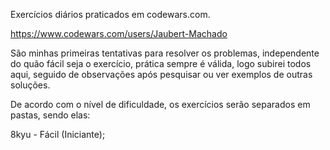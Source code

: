 Exercícios diários praticados em codewars.com.

https://www.codewars.com/users/Jaubert-Machado

São minhas primeiras tentativas para resolver os problemas, independente do quão fácil seja o exercício, prática sempre é válida, logo subirei todos aqui, seguido de observações após pesquisar ou ver exemplos de outras soluções.

De acordo com o nível de dificuldade, os exercícios serão separados em pastas, sendo elas:

8kyu - Fácil (Iniciante);
